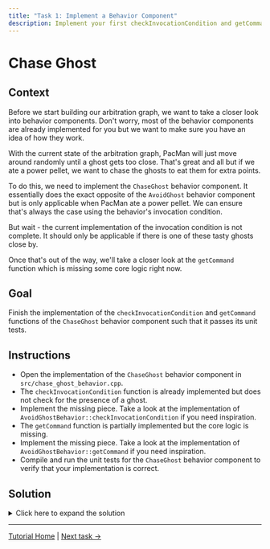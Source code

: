 ```yaml
---
title: "Task 1: Implement a Behavior Component"
description: Implement your first checkInvocationCondition and getCommand function, such that the ChaseGhost behavior component passes its unit tests.
---
```


# Chase Ghost

## Context

Before we start building our arbitration graph, we want to take a closer look into behavior components.
Don't worry, most of the behavior components are already implemented for you
  but we want to make sure you have an idea of how they work.

With the current state of the arbitration graph, PacMan will just move around randomly until a ghost gets too close.
That's great and all but if we ate a power pellet, we want to chase the ghosts to eat them for extra points.

To do this, we need to implement the `ChaseGhost` behavior component.
It essentially does the exact opposite of the `AvoidGhost` behavior component
  but is only applicable when PacMan ate a power pellet.
We can ensure that's always the case using the behavior's invocation condition.

But wait - the current implementation of the invocation condition is not complete.
It should only be applicable if there is one of these tasty ghosts close by.

Once that's out of the way, we'll take a closer look at the `getCommand` function which is missing some core logic right now.

## Goal

Finish the implementation of the `checkInvocationCondition` and `getCommand` functions
  of the `ChaseGhost` behavior component such that it passes its unit tests.

## Instructions

- Open the implementation of the `ChaseGhost` behavior component in `src/chase_ghost_behavior.cpp`.
- The `checkInvocationCondition` function is already implemented but does not check for the presence of a ghost.
- Implement the missing piece. Take a look at the implementation of `AvoidGhostBehavior::checkInvocationCondition` if you need inspiration.
- The `getCommand` function is partially implemented but the core logic is missing.
- Implement the missing piece. Take a look at the implementation of `AvoidGhostBehavior::getCommand` if you need inspiration.
- Compile and run the unit tests for the `ChaseGhost` behavior component to verify that your implementation is correct.

## Solution

<details>
<summary>Click here to expand the solution</summary>

Fix the invocation condition in `src/chase_ghost_behavior.cpp`:
```cpp
bool ChaseGhostBehavior::checkInvocationCondition(const Time& time) const {
    return environmentModel_->closestScaredGhost(time).has_value() &&
           environmentModel_->closestScaredGhost(time)->ghost.scaredCountdown > parameters_.minScaredTicksLeft &&
           environmentModel_->closestScaredGhost(time)->distance < parameters_.invocationMinDistance; // Only applicable if a ghost is close by
}
```

Add the missing pice of the getCommand function in `src/chase_ghost_behavior.cpp`:
```cpp
Command ChaseGhostBehavior::getCommand(const Time& time) {
    auto pacmanPosition = environmentModel_->pacmanPosition();

    auto closestScaredGhost = environmentModel_->closestScaredGhost(time);
    if (!closestScaredGhost) {
        throw std::runtime_error("Can not compute command to chase ghost because there are no scared ghosts.");
    }

    auto ghostPosition = closestScaredGhost->ghost.position;

    std::optional<Direction> direction;

    // Add this part:
    // Chose the direction moving pacman towards the closest scared ghost
    double minDistance = std::numeric_limits<double>::max();
    for (const auto& move : Move::possibleMoves()) {
        auto nextPosition = environmentModel_->positionConsideringTunnel(pacmanPosition + move.deltaPosition);

        if (environmentModel_->isWall(nextPosition)) {
            continue;
        }

        // Chose the direction moving pacman towards the closest scared ghost (considering ghost movement)
        auto nextDistance = environmentModel_->mazeDistance(nextPosition, ghostPosition);
        if (nextDistance < minDistance) {
            direction = move.direction;
            minDistance = nextDistance;
        }
    }

    if (!direction) {
        throw std::runtime_error("Failed to compute direction to chase the closest ghost.");
    }

    return Command{direction.value()};
}

```
</details>


---
[Tutorial Home](../Tutorial.md)
|
[Next task →](2_extend_arbitration_graph.md)
